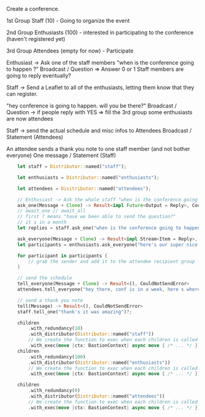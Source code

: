 Create a conference.

1st Group
Staff (10) - Going to organize the event

2nd Group
Enthusiasts (100) - interested in participating to the conference (haven't registered yet)

3rd Group
Attendees (empty for now) - Participate

Enthusiast -> Ask one of the staff members "when is the conference going to happen ?"
Broadcast / Question => Answer 0 or 1 Staff members are going to reply eventually?

Staff -> Send a Leaflet to all of the enthusiasts, letting them know that they can register.

"hey conference <awesomeconference> is going to happen. will you be there?"
Broadcast / Question -> if people reply with YES => fill the 3rd group
some enthusiasts are now attendees

Staff -> send the actual schedule and misc infos to Attendees
Broadcast / Statement (Attendees)

An attendee sends a thank you note to one staff member (and not bother everyone)
One message / Statement (Staff)

```rust
    let staff = Distributor::named("staff");

    let enthusiasts = Distributor::named("enthusiasts");

    let attendees = Disitributor::named("attendees");

    // Enthusiast -> Ask the whole staff "when is the conference going to happen ?"
    ask_one(Message + Clone) -> Result<impl Future<Output = Reply>, CouldNotSendError>
    // await_one // await_all
    // first ? means "have we been able to send the question?"
    // it s in a month
    let replies = staff.ask_one("when is the conference going to happen ?")?.await?;

    ask_everyone(Message + Clone) -> Result<impl Stream<Item = Reply>, CouldNotSendError>
    let participants = enthusiasts.ask_everyone("here's our super nice conference, it s happening people!").await?;

    for participant in participants {
        // grab the sender and add it to the attendee recipient group
    }

    // send the schedule
    tell_everyone(Message + Clone) -> Result<(), CouldNotSendError>
    attendees.tell_everyone("hey there, conf is in a week, here s where and how it s going to happen")?;

    // send a thank you note
    tell(Message) -> Result<(), CouldNotSendError>
    staff.tell_one("thank's it was amazing")?;

    children
        .with_redundancy(10)
        .with_distributor(Distributor::named("staff"))
        // We create the function to exec when each children is called
        .with_exec(move |ctx: BastionContext| async move { /* ... */ })
    children
        .with_redundancy(100)
        .with_distributor(Distributor::named("enthusiasts"))
        // We create the function to exec when each children is called
        .with_exec(move |ctx: BastionContext| async move { /* ... */ })

    children
        .with_redundancy(0)
        .with_distributor(Distributor::named("attendees"))
        // We create the function to exec when each children is called
        .with_exec(move |ctx: BastionContext| async move { /* ... */ })
```
